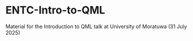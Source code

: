 # ENTC-Intro-to-QML
Material for the Introduction to QML talk at University of Moratuwa (31 July 2025)
